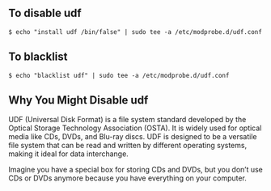 ## To disable udf
    $ echo "install udf /bin/false" | sudo tee -a /etc/modprobe.d/udf.conf

## To blacklist
    $ echo "blacklist udf" | sudo tee -a /etc/modprobe.d/udf.conf
    
## Why You Might Disable udf

UDF (Universal Disk Format) is a file system standard developed by the Optical Storage Technology Association (OSTA). It is widely used for optical media like CDs, DVDs, and Blu-ray discs. UDF is designed to be a versatile file system that can be read and written by different operating systems, making it ideal for data interchange.

Imagine you have a special box for storing CDs and DVDs, but you don’t use CDs or DVDs anymore because you have everything on your computer.
